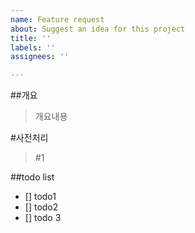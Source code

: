 ```yaml
---
name: Feature request
about: Suggest an idea for this project
title: ''
labels: ''
assignees: ''

---
```


##개요

>개요내용

#사전처리

> #1

##todo list

- [] todo1
- [] todo2
- [] todo 3
